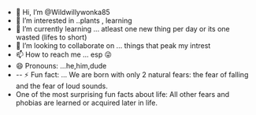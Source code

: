 - 👋 Hi, I’m @Wildwillywonka85
- 👀 I’m interested in ..plants , learning
- 🌱 I’m currently learning ... atleast one new thing per day or its one wasted (lifes to short)
- 💞️ I’m looking to collaborate on ...  things that peak my intrest
- 📫 How to reach me ... esp 😜
- 😄 Pronouns: ...he,him,dude
- -- ⚡ Fun fact: ... We are born with only 2 natural fears: the fear of falling and the fear of loud sounds.
- One of the most surprising fun facts about life: All other fears and phobias are learned or acquired later in life.
<!---
Wildwillywonka85/Wildwillywonka85 is a ✨ special ✨ repository because its `README.md` (this file) appears on your GitHub profile.
You can click the Preview link to take a look at your changes.
--->
